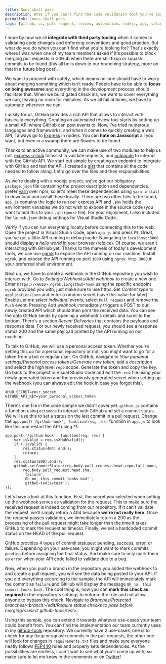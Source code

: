 ```yaml
---
title: None shall pass
description: What if you can't find the code validation tool you're looking for? Create your own!
permalink: /none-shall-pass
tags: [github, ci, pull request, review, automation, nodejs, api, validate, cd, merge, git, express, octonode]
---
```


I hope by now we all **integrate with third party tooling** when it comes to validating code changes and enforcing conventions and good practice. But what do you do when you can't find what you're looking for? That's exactly where I was when one of my team members asked if it's possible to block merging pull requests in GitHub when there are still fixup or squash commits to be found (this all boils down to our branching strategy, more on that in a future blog post).

We want to proceed with safety, which means no-one should have to worry about merging something which isn't ready. People have to be able to **focus on being awesome** and everything in the development process should facilitate that. When we build gated check ins, we want to cover everything we can, leaving no room for mistakes. As we all fail at times, we have to automate wherever we can.

Luckily for us, GitHub provides a rich API that allows to interact with basically everything. Creating an automated review tool starts by setting up a small API where GitHub can post events to. Now, I've tried numerous languages and frameworks, and when it comes to quickly creating a web API, I always go to <a href="https://expressjs.com/" target="_blank">Express</a> in nodejs. You can **hate on Javascript** all you want, but even in a swamp there are flowers to be found.

Thanks to an active community, we can make use of two modules to help us out. <a href="https://github.com/alexcurtis/express-x-hub" target="_blank">express-x-hub</a> to assist in validate requests, and <a href="https://github.com/pksunkara/octonode" target="_blank">octonode</a> to interact with the GitHub API. We start out simple by creating an endpoint to integrate with GitHub and test the API. I created a <a href="https://gist.github.com/JanJoris/71180e7346573e2313480adf817f6107" target="_blank">gist</a> that contains all the code needed to follow along. Let's go over the files and their responsibilities.

As we're dealing with a nodejs project, we've got our obligatory `package.json` file containing the project description and dependencies. I prefer <a href="https://yarnpkg.com/en/" target="_blank">yarn</a> over npm, so let's meet these dependencies using `yarn install` to download and install these locally. There are two other files to be found, `app.js` contains the logic to run our express API and `.env` holds the environment variables we do not wish to expose in the source code (you want to add this to your `.gitignore` file). For your enjoyment, I also included the `launch.json` debug settings for Visual Studio Code.

Verify if you can run everything locally before connecting this to the web. Open the project in Visual Studio Code, open `app.js` and press `F5`. Great, you've got a little API running in debug mode. Navigating to `localhost:3000` should display a _hello world_ in your browser (rejoice). Of course, we aren't interacting with GitHub yet. Thanks to the marvels of today's development tools, we can use <a href="<https://ngrok.com/>
" target="_blank">ngrok</a> to expose the API running on our machine. Install `ngrok`, and expose the API running on port `3000` using `ngrok http 3000` in your preferred shell environment.

Next up, we have to create a webhook in the GitHub repository you wish to interact with. Go to _Settings/Webhooks/Add webhook_ to create a new one. Enter `https://<GUID>.ngrok.io/github-hook` using the specific endpoint `ngrok` provided you with, just make sure to use https. Set _Content type_ to `application/json` and enter a random secret (save this value for later). Enable _Let me select individual events_, select `Pull request` and remove the `Push` event. Pressing _Add webhook_ immediately triggers a POST to our newly created API which should then print the received data. You can see the data GitHub sends by opening a webhook's details and scroll to the bottom. There's a section _Recent Deliveries_ that contains the payloads and response data. For our newly received request, you should see a response status 200 and the same payload printed by the API running on our machine.

To talk to GitHub, we will use a personal access token. Whether you're setting this up for a personal repository or not, you might want to go for a token from a bot or regular user. On GitHub, navigate to _Your personal settings/Personal access tokens/Generate new token_, add a description and select the high level `repo` scope. Generate the token and copy the key. Go back to the project in Visual Studio Code and edit the `.env` file using your newly generated token and the previously generated secret when setting up the webhook (you can always edit the hook in case you forgot this).

    XHUB_SECRET=your_secret
    GITHUB_API_KEY=your_personal_access_token

There's one file in the code sample we didn't cover yet. `github.js` contains a function using `octonode` to interact with GitHub and set a commit status. We will use this to set a status on the last commit in a pull request. Change the `app.post('/github-hook', function(req, res)` function in `app.js` to look like this and restart the API using `F5`.

    app.post('/github-hook', function(req, res) {
        var isValid = req.isXHubValid();
        if (!isValid) {
            res.status(404).end();
            return;
        }
        res.status(200).end();
        github.setCommitStatus(req.body.pull_request.head.repo.full_name,
            req.body.pull_request.head.sha,
            'failure',
            'Oh no, this commit looks bad!',
            'github-tools/test');
    });

Let's have a look at this function. First, the secret you selected when setting up the webhook serves as validation for the request. This to make sure the received request is indeed coming from our repository. If it can't validate the request, we'll simply return a 404 because **we're not really here**. Once the request passes validation, we immediately return a 200 as the processing of the pull request might take longer than the time it takes GitHub to mark the request as timeout. Finally, we set a hardcoded commit status on the HEAD of the pull request.

GitHub provides 4 types of commit statuses: pending, success, error, or failure. Depending on your use-case, you might want to mark commits `pending` before assigning the final status. And make sure to only mark them as `error` when your API code failed to validate due to a bug.

Now, when you push a branch in the repository you added the webhook to and create a pull request, you will see the data being posted to your API. If you did everything according to the sample, the API will immediately mark the commit as `failure` and GitHub will display the message `Oh no, this commit looks bad!`. The cool thing is, now you can **mark this check as required** in the repository's settings to enforce the rule and not allow anyone to bypass this check. Navigate to _Branches/Protected branches/\<branch\>/edit/Require status checks to pass before merging/\<select github-tools/test\>_.

Using this sample, you can extend it towards whatever use-cases your team could benefit from. You can find the implementation our team currently uses in my <a href="<https://github.com/JanJoris/github-tools>
" target="_blank">github-tools</a> repository. We currently have 2 use-cases, one is to check for any fixup or squash commits in the pull requests, the other one will look for changes in `requirements.txt` files and make sure everyone neatly follows <a href="<https://www.python.org/dev/peps/pep-0440/>
" target="_blank">PEP440</a> rules and properly sets dependencies. As the possibilities are endless, I can't wait to see what you'll come up with, so make sure to let me know in the comments or on <a href="<https://twitter.com/jan_joris>
" target="_blank">Twitter</a>!




